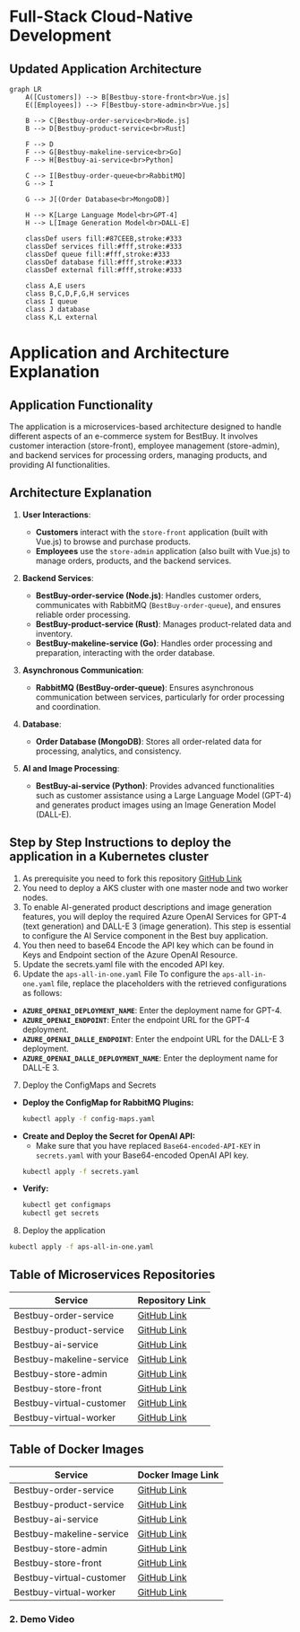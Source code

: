 # Full-Stack Cloud-Native Development  

## **Updated Application Architecture**  

```mermaid
graph LR
    A([Customers]) --> B[Bestbuy-store-front<br>Vue.js]
    E([Employees]) --> F[Bestbuy-store-admin<br>Vue.js]
    
    B --> C[Bestbuy-order-service<br>Node.js]
    B --> D[Bestbuy-product-service<br>Rust]
    
    F --> D
    F --> G[Bestbuy-makeline-service<br>Go]
    F --> H[Bestbuy-ai-service<br>Python]
    
    C --> I[Bestbuy-order-queue<br>RabbitMQ]
    G --> I
    
    G --> J[(Order Database<br>MongoDB)]
    
    H --> K[Large Language Model<br>GPT-4]
    H --> L[Image Generation Model<br>DALL-E]

    classDef users fill:#87CEEB,stroke:#333
    classDef services fill:#fff,stroke:#333
    classDef queue fill:#fff,stroke:#333
    classDef database fill:#fff,stroke:#333
    classDef external fill:#fff,stroke:#333

    class A,E users
    class B,C,D,F,G,H services
    class I queue
    class J database
    class K,L external
```
# Application and Architecture Explanation

## Application Functionality
The application is a microservices-based architecture designed to handle different aspects of an e-commerce system for BestBuy. It involves customer interaction (store-front), employee management (store-admin), and backend services for processing orders, managing products, and providing AI functionalities.

## Architecture Explanation

1. **User Interactions**:
   - **Customers** interact with the `store-front` application (built with Vue.js) to browse and purchase products.
   - **Employees** use the `store-admin` application (also built with Vue.js) to manage orders, products, and the backend services.

2. **Backend Services**:
   - **BestBuy-order-service (Node.js)**: Handles customer orders, communicates with RabbitMQ (`BestBuy-order-queue`), and ensures reliable order processing.
   - **BestBuy-product-service (Rust)**: Manages product-related data and inventory.
   - **BestBuy-makeline-service (Go)**: Handles order processing and preparation, interacting with the order database.

3. **Asynchronous Communication**:
   - **RabbitMQ (BestBuy-order-queue)**: Ensures asynchronous communication between services, particularly for order processing and coordination.

4. **Database**:
   - **Order Database (MongoDB)**: Stores all order-related data for processing, analytics, and consistency.

5. **AI and Image Processing**:
   - **BestBuy-ai-service (Python)**: Provides advanced functionalities such as customer assistance using a Large Language Model (GPT-4) and generates product images using an Image Generation Model (DALL-E).

## **Step by Step Instructions to deploy the application in a  Kubernetes cluster**  
 1. As prerequisite you need to fork this repository [GitHub Link](https://github.com/meinai-otoko/Assignment2-Full-Stack) 
 2. You need to deploy a AKS cluster with one master node and two worker nodes.
 3. To enable AI-generated product descriptions and image generation features, you will deploy the required Azure OpenAI Services for GPT-4 (text generation) and DALL-E 3 (image generation). This step is essential to configure the AI Service component in the Best buy application.
 4. You then need to base64 Encode the API key which can be found in Keys and Endpoint section of the Azure OpenAI Resource.
 5. Update the secrets.yaml file with the encoded API key.
 6. Update the `aps-all-in-one.yaml` File
To configure the `aps-all-in-one.yaml` file, replace the placeholders with the retrieved configurations as follows:
- **`AZURE_OPENAI_DEPLOYMENT_NAME`**: Enter the deployment name for GPT-4.
- **`AZURE_OPENAI_ENDPOINT`**: Enter the endpoint URL for the GPT-4 deployment.
- **`AZURE_OPENAI_DALLE_ENDPOINT`**: Enter the endpoint URL for the DALL-E 3 deployment.
- **`AZURE_OPENAI_DALLE_DEPLOYMENT_NAME`**: Enter the deployment name for DALL-E 3.
 7.  Deploy the ConfigMaps and Secrets
- **Deploy the ConfigMap for RabbitMQ Plugins:**
    ```bash
    kubectl apply -f config-maps.yaml
    ```
- **Create and Deploy the Secret for OpenAI API:**
    - Make sure that you have replaced `Base64-encoded-API-KEY` in `secrets.yaml` with your Base64-encoded OpenAI API key.
    ```bash
    kubectl apply -f secrets.yaml
    ```
- **Verify:**
    ```bash
    kubectl get configmaps
    kubectl get secrets
    ```
8. Deploy the application
```bash
kubectl apply -f aps-all-in-one.yaml
```
## Table of Microservices Repositories
| Service                    | Repository Link                                                                                 |
|----------------------------|-------------------------------------------------------------------------------------------------|
| Bestbuy-order-service      | [GitHub Link](https://github.com/meinai-otoko/Assignment2-Full-Stack/tree/main/order-service-L8-main)      |
| Bestbuy-product-service    | [GitHub Link](https://github.com/meinai-otoko/Assignment2-Full-Stack/tree/main/product-service-L8-main)    |
| Bestbuy-ai-service         | [GitHub Link](https://github.com/meinai-otoko/Assignment2-Full-Stack/tree/main/ai-service-L8-main)         |
| Bestbuy-makeline-service   | [GitHub Link](https://github.com/meinai-otoko/Assignment2-Full-Stack/tree/main/makeline-service-L8-main)   |
| Bestbuy-store-admin        | [GitHub Link](https://github.com/meinai-otoko/Assignment2-Full-Stack/tree/main/store-admin-L8-main)        |
| Bestbuy-store-front        | [GitHub Link](https://github.com/meinai-otoko/Assignment2-Full-Stack/tree/main/store-front-L8-main)        |
| Bestbuy-virtual-customer   | [GitHub Link](https://github.com/meinai-otoko/Assignment2-Full-Stack/tree/main/virtual-customer-L8-main)   |
| Bestbuy-virtual-worker     | [GitHub Link](https://github.com/meinai-otoko/Assignment2-Full-Stack/tree/main/virtual-worker-L8-main)     |
## Table of Docker Images
| Service                    | Docker Image Link                                                                                 |
|----------------------------|-------------------------------------------------------------------------------------------------|
| Bestbuy-order-service      | [GitHub Link](https://hub.docker.com/repository/docker/pascalkc9999/order-service/general)      |
| Bestbuy-product-service    | [GitHub Link](https://hub.docker.com/repository/docker/pascalkc9999/product-service/general)    |
| Bestbuy-ai-service         | [GitHub Link](https://hub.docker.com/repository/docker/pascalkc9999/ai-service/general)         |
| Bestbuy-makeline-service   | [GitHub Link](https://hub.docker.com/repository/docker/pascalkc9999/makeline-service/general)   |
| Bestbuy-store-admin        | [GitHub Link](https://hub.docker.com/repository/docker/pascalkc9999/store-admin/general)        |
| Bestbuy-store-front        | [GitHub Link](https://hub.docker.com/repository/docker/pascalkc9999/store-front/general)        |
| Bestbuy-virtual-customer   | [GitHub Link](https://hub.docker.com/repository/docker/pascalkc9999/virtual-customer/general)   |
| Bestbuy-virtual-worker     | [GitHub Link](https://hub.docker.com/repository/docker/pascalkc9999/virtual-worker/general)  

### **2. Demo Video**  






